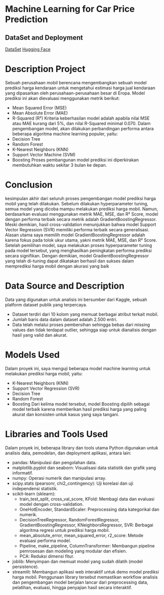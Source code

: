 # Machine Learning for Car Price Prediction
## DataSet and Deployment
[DataSet](https://www.kaggle.com/datasets/zafarali27/car-price-prediction/data)
[Hugging Face](https://huggingface.co/spaces/angga770773/Project_Predict_Price_Car)

# Description Project
Sebuah perusahaan mobil berencana mengembangkan sebuah model prediksi harga kendaraan untuk mengetahui estimasi harga jual kendaraan yang dipasarkan oleh perusahaan-perusahaan besar di Eropa.
Model prediksi ini akan dievaluasi menggunakan metrik berikut:
* Mean Squared Error (MSE)
* Mean Absolute Error (MAE)
* R-Squared (R²)
Kriteria keberhasilan model adalah apabila nilai MSE atau MAE kurang dari 5%, dan nilai R-Squared minimal 0.070.
Dalam pengembangan model, akan dilakukan perbandingan performa antara beberapa algoritma machine learning populer, yaitu:
* Decision Tree
* Random Forest
* K-Nearest Neighbors (KNN)
* Support Vector Machine (SVM)
* Boosting
Proses pembangunan model prediksi ini diperkirakan membutuhkan waktu sekitar 3 bulan ke depan.
# Conclusion
kesimpulan akhir dari seluruh proses pengembangan model prediksi harga mobil yang telah dilakukan.
Sebelum dilakukan hyperparameter tuning, semua model yang dicoba mampu melakukan prediksi harga mobil. Namun, berdasarkan evaluasi menggunakan metrik MAE, MSE, dan R² Score, model dengan performa terbaik secara metrik adalah GradientBoostingRegressor. Meski demikian, hasil cross-validation menunjukkan bahwa model Support Vector Regression (SVR) memiliki performa terbaik secara generalisasi.
Alasan utama saya memilih model GradientBoostingRegressor adalah karena fokus pada tolok ukur utama, yakni metrik MAE, MSE, dan R² Score.
Setelah pemilihan model, saya melakukan proses hyperparameter tuning pada model tersebut, yang menghasilkan peningkatan performa prediksi secara signifikan. Dengan demikian, model GradientBoostingRegressor yang telah di-tuning dapat dikatakan berhasil dan sukses dalam memprediksi harga mobil dengan akurasi yang baik
# Data Source and Description
Data yang digunakan untuk analisis ini bersumber dari Kaggle, sebuah platform dataset publik yang terpercaya.
* Dataset terdiri dari 10 kolom yang memuat berbagai atribut terkait mobil.
* Jumlah baris data dalam dataset adalah 2.500 entri.
* Data telah melalui proses pembersihan sehingga bebas dari missing values dan tidak terdapat outlier, sehingga siap untuk dianalisis dengan hasil yang valid dan akurat.
# Models Used
Dalam proyek ini, saya menguji beberapa model machine learning untuk melakukan prediksi harga mobil, yaitu:
* K-Nearest Neighbors (KNN)
* Support Vector Regression (SVR)
* Decision Tree
* Random Forest
* Boosting
Dari kelima model tersebut, model Boosting dipilih sebagai model terbaik karena memberikan hasil prediksi harga yang paling akurat dan konsisten untuk kasus yang saya tangani.
# Libraries and Tools Used
Dalam proyek ini, beberapa library dan tools utama Python digunakan untuk analisis data, pemodelan, dan deployment aplikasi, antara lain:
* pandas: Manipulasi dan pengolahan data.
* matplotlib.pyplot dan seaborn: Visualisasi data statistik dan grafik yang informatif.
* numpy: Operasi numerik dan manipulasi array.
* scipy.stats (pearsonr, chi2_contingency): Uji korelasi dan uji independensi statistik.
* scikit-learn (sklearn):
    * train_test_split, cross_val_score, KFold: Membagi data dan evaluasi model dengan cross-validation.
    * OneHotEncoder, StandardScaler: Preprocessing data kategorikal dan numerik.
    * DecisionTreeRegressor, RandomForestRegressor, GradientBoostingRegressor, KNeighborsRegressor, SVR: Berbagai algoritma regresi untuk prediksi harga mobil.
    * mean_absolute_error, mean_squared_error, r2_score: Metode evaluasi performa model.
    * Pipeline, make_pipeline, ColumnTransformer: Membangun pipeline pemrosesan dan modeling yang modular dan efisien.
    * PCA: Reduksi dimensi fitur.
* joblib: Menyimpan dan memuat model yang sudah dilatih (model persistence).
* streamlit: Membangun aplikasi web interaktif untuk demo model prediksi harga mobil.
Penggunaan library tersebut memastikan workflow analisis dan pengembangan model berjalan lancar dari preprocessing data, pelatihan, evaluasi, hingga penyajian hasil secara interaktif.
